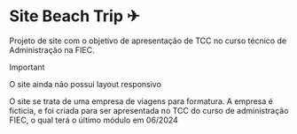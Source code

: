 # Site Beach Trip ✈

  Projeto de site com o objetivo de apresentação de TCC no curso técnico de Administração na FIEC.

>[!IMPORTANT]
>O site ainda não possui layout responsivo

  O site se trata de uma empresa de viagens para formatura. A empresa é ficticia, e foi criada para ser apresentada no TCC do curso de administração FIEC, o qual terá o último módulo em 06/2024

  

